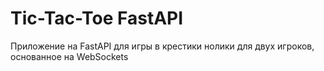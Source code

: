 # Tic-Tac-Toe FastAPI

Приложение на FastAPI для игры в крестики нолики для двух игроков, основанное на WebSockets